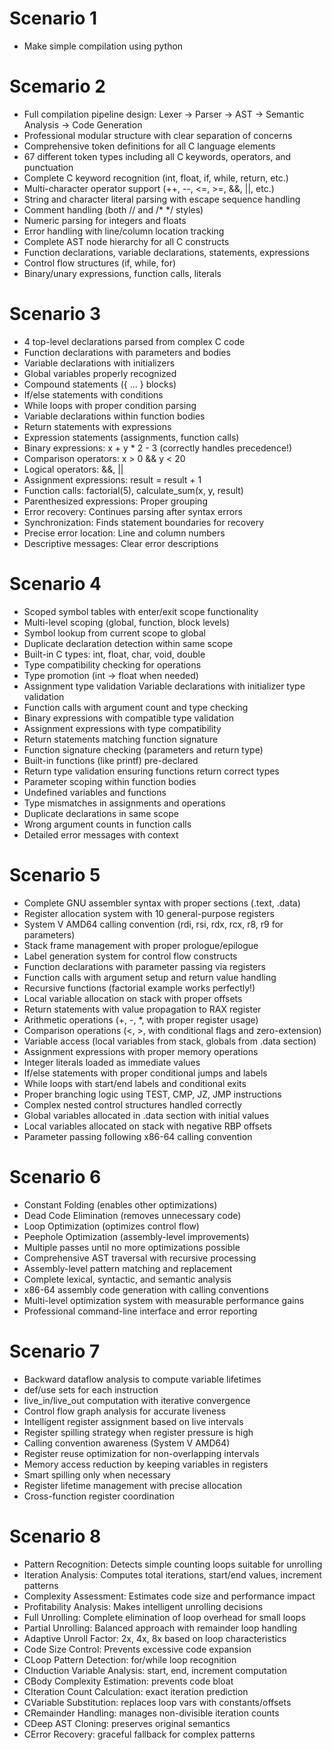 # Scenario 1

- Make simple compilation using python

# Scemario 2

- Full compilation pipeline design: Lexer → Parser → AST → Semantic Analysis → Code Generation
- Professional modular structure with clear separation of concerns
- Comprehensive token definitions for all C language elements
- 67 different token types including all C keywords, operators, and punctuation
- Complete C keyword recognition (int, float, if, while, return, etc.)
- Multi-character operator support (++, --, <=, >=, &&, ||, etc.)
- String and character literal parsing with escape sequence handling
- Comment handling (both // and /* */ styles)
- Numeric parsing for integers and floats
- Error handling with line/column location tracking
- Complete AST node hierarchy for all C constructs
- Function declarations, variable declarations, statements, expressions
- Control flow structures (if, while, for)
- Binary/unary expressions, function calls, literals

# Scenario 3

- 4 top-level declarations parsed from complex C code
- Function declarations with parameters and bodies
- Variable declarations with initializers
- Global variables properly recognized
- Compound statements ({ ... } blocks)
- If/else statements with conditions
- While loops with proper condition parsing
- Variable declarations within function bodies
- Return statements with expressions
- Expression statements (assignments, function calls)
- Binary expressions: x + y * 2 - 3 (correctly handles precedence!)
- Comparison operators: x > 0 && y < 20
- Logical operators: &&, ||
- Assignment expressions: result = result + 1
- Function calls: factorial(5), calculate_sum(x, y, result)
- Parenthesized expressions: Proper grouping
- Error recovery: Continues parsing after syntax errors
- Synchronization: Finds statement boundaries for recovery
- Precise error location: Line and column numbers
- Descriptive messages: Clear error descriptions

# Scenario 4

- Scoped symbol tables with enter/exit scope functionality
- Multi-level scoping (global, function, block levels)
- Symbol lookup from current scope to global
- Duplicate declaration detection within same scope
- Built-in C types: int, float, char, void, double
- Type compatibility checking for operations
- Type promotion (int → float when needed)
- Assignment type validation
 Variable declarations with initializer type validation
- Function calls with argument count and type checking
- Binary expressions with compatible type validation
- Assignment expressions with type compatibility
- Return statements matching function signature
- Function signature checking (parameters and return type)
- Built-in functions (like printf) pre-declared
- Return type validation ensuring functions return correct types
- Parameter scoping within function bodies
- Undefined variables and functions
- Type mismatches in assignments and operations
- Duplicate declarations in same scope
- Wrong argument counts in function calls
- Detailed error messages with context

# Scenario 5

- Complete GNU assembler syntax with proper sections (.text, .data)
- Register allocation system with 10 general-purpose registers
- System V AMD64 calling convention (rdi, rsi, rdx, rcx, r8, r9 for parameters)
- Stack frame management with proper prologue/epilogue
- Label generation system for control flow constructs
- Function declarations with parameter passing via registers
- Function calls with argument setup and return value handling
- Recursive functions (factorial example works perfectly!)
- Local variable allocation on stack with proper offsets
- Return statements with value propagation to RAX register
- Arithmetic operations (+, -, *, with proper register usage)
- Comparison operations (<, >, with conditional flags and zero-extension)
- Variable access (local variables from stack, globals from .data section)
- Assignment expressions with proper memory operations
- Integer literals loaded as immediate values
- If/else statements with proper conditional jumps and labels
- While loops with start/end labels and conditional exits
- Proper branching logic using TEST, CMP, JZ, JMP instructions
- Complex nested control structures handled correctly
- Global variables allocated in .data section with initial values
- Local variables allocated on stack with negative RBP offsets
- Parameter passing following x86-64 calling convention

# Scenario 6

- Constant Folding (enables other optimizations)
- Dead Code Elimination (removes unnecessary code)
- Loop Optimization (optimizes control flow)
- Peephole Optimization (assembly-level improvements)
- Multiple passes until no more optimizations possible
- Comprehensive AST traversal with recursive processing
- Assembly-level pattern matching and replacement
- Complete lexical, syntactic, and semantic analysis
- x86-64 assembly code generation with calling conventions
- Multi-level optimization system with measurable performance gains
- Professional command-line interface and error reporting

# Scenario 7

- Backward dataflow analysis to compute variable lifetimes
- def/use sets for each instruction
- live_in/live_out computation with iterative convergence
- Control flow graph analysis for accurate liveness
- Intelligent register assignment based on live intervals
- Register spilling strategy when register pressure is high
- Calling convention awareness (System V AMD64)
- Register reuse optimization for non-overlapping intervals
- Memory access reduction by keeping variables in registers
- Smart spilling only when necessary
- Register lifetime management with precise allocation
- Cross-function register coordination

# Scenario 8

- Pattern Recognition: Detects simple counting loops suitable for unrolling
- Iteration Analysis: Computes total iterations, start/end values, increment patterns
- Complexity Assessment: Estimates code size and performance impact
- Profitability Analysis: Makes intelligent unrolling decisions
- Full Unrolling: Complete elimination of loop overhead for small loops
- Partial Unrolling: Balanced approach with remainder loop handling
- Adaptive Unroll Factor: 2x, 4x, 8x based on loop characteristics
- Code Size Control: Prevents excessive code expansion
- CLoop Pattern Detection: for/while loop recognition
- CInduction Variable Analysis: start, end, increment computation
- CBody Complexity Estimation: prevents code bloat
- CIteration Count Calculation: exact iteration prediction
- CVariable Substitution: replaces loop vars with constants/offsets
- CRemainder Handling: manages non-divisible iteration counts
- CDeep AST Cloning: preserves original semantics
- CError Recovery: graceful fallback for complex patterns